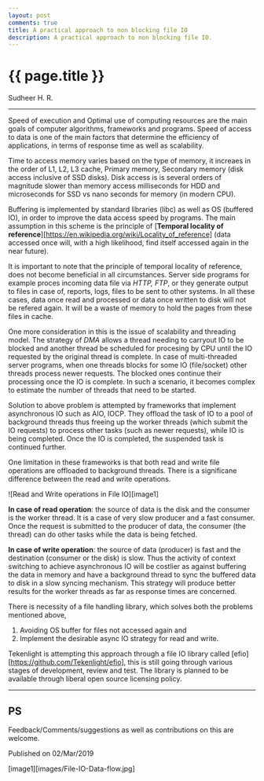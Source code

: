 ```yaml
---
layout: post
comments: true
title: A practical approach to non blocking file IO
description: A practical approach to non blocking file IO.
---
```


{{ page.title }}
================

<p class="meta">
    Sudheer H. R.
</p>

---

Speed of execution and Optimal use of computing resources are the main goals of computer algorithms, frameworks and programs. Speed of access to data is one of the main factors that determine the efficiency of applications, in terms of response time as well as scalability.

Time to access memory varies based on the type of memory, it increaes in the order of L1, L2, L3 cache, Primary memory,
Secondary memory (disk access inclusive of SSD disks). Disk access is is several orders of magnitude slower than memory access milliseconds for HDD and microseconds for SSD vs nano seconds for memory (in modern CPU).

Buffering is implemented by standard libraries (libc) as well as OS (buffered IO), in order to improve the data access speed by programs. The main assumption in this scheme is the principle of [**Temporal locality of reference**][https://en.wikipedia.org/wiki/Locality_of_reference] (data accessed once will, with a high likelihood, find itself accessed again in the near future). 

It is important to note that the principle of temporal locality of reference, does not become beneficial in all circumstances.
Server side programs for example proces incoming data file via *HTTP, FTP*, or they generate output to files in case of, reports, logs, files to be sent to other systems. In all these cases, data once read and processed or data once written to disk will not be refered again. It will be a waste of memory to hold the pages from these files in cache.

One more consideration in this is the issue of scalability and threading model. The strategy of *DMA* allows a thread needing to carryout IO to be blocked and another thread be scheduled for procesing by CPU until the IO requested by the original thread is complete. In case of multi-threaded server programs, when one threads blocks for some IO (file/socket) other threads process newer  requests. The blocked ones continue their processing once the IO is complete. In such a scenario, it
becomes complex to estimate the number of threads that need to be started.

Solution to above problem is attempted by frameworks that implement asynchronous IO such as AIO, IOCP. They offload the task of IO to a pool of background threads thus freeing up the worker threads (which submit the IO requests) to process other tasks (such as newer requests), while IO is being completed. Once the IO is completed, the suspended task is continued further. 

One limitation in these frameworks is that both read and write file operations are offloaded to background
threads. There is a significane difference between the read and write operations.

![Read and Write operations in File IO][image1]

**In case of read operation**: the source of data is the disk and the consumer is the worker thread. It is a case of very slow producer and a fast consumer. Once the request is submitted to the producer of data, the consumer (the thread) can do other tasks while the data is being fetched.

**In case of write operation**: the source of data (producer) is fast and the destination (consumer or the disk) is slow. Thus the activity of context switching to achieve asynchronous IO will be costlier as against buffering the data in memory and have a background thread to sync the buffered data to disk in a slow syncing mechanism. This strategy will produce better results for the worker threads as far as response times are concerned.

There is necessity of a file handling library, which solves both the problems mentioned above,
1. Avoiding OS buffer for files not accessed again and 
2. Implement the desirable async IO strategy for read and write.

Tekenlight is attempting this approach through a file IO library called [efio][https://github.com/Tekenlight/efio], this is still going through various stages of development, review and test. The library is planned to be available through liberal open source licensing policy. 

---

## PS
Feedback/Comments/suggestions as well as contributions on this are welcome.


<p class="meta">
    Published on 02/Mar/2019
</p>


[image1][images/File-IO-Data-flow.jpg]
